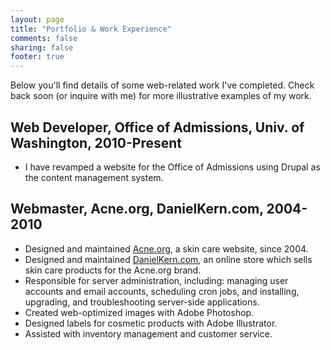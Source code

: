 ```yaml
---
layout: page
title: "Portfolio & Work Experience"
comments: false
sharing: false
footer: true
---
```

Below you'll find details of some web-related work I've completed. Check back soon (or inquire with me) for more illustrative examples of my work.

Web Developer, Office of Admissions, Univ. of Washington, 2010-Present
----
* I have revamped a website for the Office of Admissions using Drupal as the content management system.

Webmaster, Acne.org, DanielKern.com, 2004-2010
----
* Designed and maintained [Acne.org](http://www.acne.org), a skin care website, since 2004.
* Designed and maintained [DanielKern.com](http://www.danielkern.com), an online store which sells skin care products for the Acne.org brand.
* Responsible for server administration, including: managing user accounts and email accounts, scheduling cron jobs, and installing, upgrading, and troubleshooting server-side applications.
* Created web-optimized images with Adobe Photoshop.
* Designed labels for cosmetic products with Adobe Illustrator.
* Assisted with inventory management and customer service.


